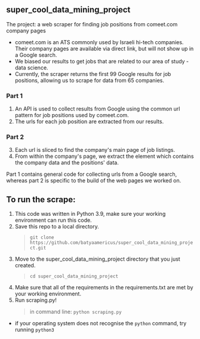 ## super_cool_data_mining_project
The project: a web scraper for finding job positions from comeet.com company pages
* comeet.com is an ATS commonly used by Israeli hi-tech companies. Their company pages are available via direct link, but will not show up in a Google search. 
* We biased our results to get jobs that are related to our area of study - data science.
* Currently, the scraper returns the first 99 Google results for job positions, allowing us to scrape for data from 65 companies.

### Part 1
1. An API is used to collect results from Google using the common url pattern for job positions used by comeet.com.
2. The urls for each job position are extracted from our results.

### Part 2
3. Each url is sliced to find the company's main page of job listings.
4. From within the company's page, we extract the element which contains the company data and the positions' data.

Part 1 contains general code for collecting urls from a Google search, whereas part 2 is specific to the build of the web pages we worked on.

## To run the scrape:
1. This code was written in Python 3.9, make sure your working environment can run this code.
2. Save this repo to a local directory.
    > `git clone https://github.com/batyaamericus/super_cool_data_mining_project.git`
3. Move to the super_cool_data_mining_project directory that you just created.
    > `cd super_cool_data_mining_project`
4. Make sure that all of the requirements in the requirements.txt are met by your working environment.
5. Run scraping.py!
    > in command line: `python scraping.py`
* if your operating system does not recognise the `python` command, try running `python3`